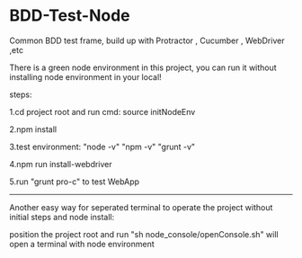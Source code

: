 BDD-Test-Node
=============

Common BDD test frame, build up with Protractor , Cucumber , WebDriver ,etc

There is a green node environment in this project, you can run it without installing node environment in your local!

steps:

1.cd project root and run cmd:   source initNodeEnv

2.npm install

3.test environment: "node -v"       "npm -v"       "grunt -v"

4.npm run install-webdriver

5.run "grunt pro-c"  to test WebApp


---------------------------------------

Another easy way for seperated terminal to operate the project without initial steps and node install:

position the project root and run "sh node_console/openConsole.sh" will open a terminal with node environment




